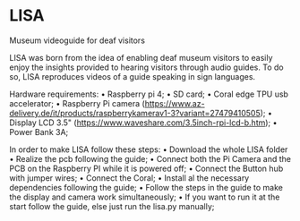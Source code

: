 # LISA
Museum videoguide for deaf visitors


LISA was born from the idea of enabling 
deaf museum visitors to easily enjoy the insights provided to hearing visitors through audio guides. To do so, LISA reproduces videos of a guide speaking in sign languages.


Hardware requirements:
    • Raspberry pi 4;
    • SD card;
    • Coral edge TPU usb accelerator;
    • Raspberry Pi camera (https://www.az-delivery.de/it/products/raspberrykamerav1-3?variant=27479410505);
    • Display LCD 3.5" (https://www.waveshare.com/3.5inch-rpi-lcd-b.htm);
    • Power Bank 3A;

In order to make LISA follow these steps:
    • Download the whole LISA folder
    • Realize the pcb following the guide;
    • Connect both the Pi Camera and the PCB on the Raspberry PI while it is powered off;
    • Connect the Button hub with jumper wires;
    • Connect the Coral;
    • Install al the necessary dependencies following the guide;
    • Follow the steps in the guide to make the display and camera work simultaneously;
    • If you want to run it at the start follow the guide, else just run the lisa.py manually;
